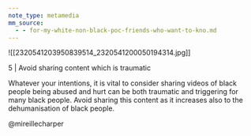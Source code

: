 ```yaml
---
note_type: metamedia
mm_source:
  - - for-my-white-non-black-poc-friends-who-want-to-kno.md
---
```


![[2320541203950839514_2320541200050194314.jpg]]

5 | Avoid sharing content
which is traumatic

Whatever your intentions, it is vital
to consider sharing videos of black
people being abused and hurt can be
both traumatic and triggering for
many black people. Avoid sharing
this content as it increases also to the
dehumanisation of black people.

@mireillecharper

